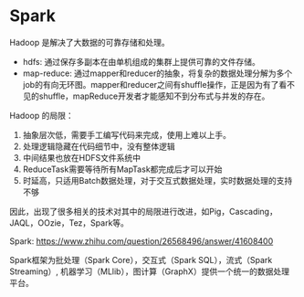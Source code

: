 # Spark

Hadoop 是解决了大数据的可靠存储和处理。
- hdfs: 通过保存多副本在由单机组成的集群上提供可靠的文件存储。
- map-reduce: 通过mapper和reducer的抽象，将复杂的数据处理分解为多个job的有向无环图。mapper和reducer之间有shuffle操作，正是因为有了看不见的shuffle，mapReduce开发者才能感知不到分布式与并发的存在。

Hadoop 的局限：
1. 抽象层次低，需要手工编写代码来完成，使用上难以上手。
2. 处理逻辑隐藏在代码细节中，没有整体逻辑
3. 中间结果也放在HDFS文件系统中
4. ReduceTask需要等待所有MapTask都完成后才可以开始
5. 时延高，只适用Batch数据处理，对于交互式数据处理，实时数据处理的支持不够
   
因此，出现了很多相关的技术对其中的局限进行改进，如Pig，Cascading，JAQL，OOzie，Tez，Spark等。
  
Spark:
https://www.zhihu.com/question/26568496/answer/41608400 

Spark框架为批处理（Spark Core），交互式（Spark SQL），流式（Spark Streaming）, 机器学习（MLlib），图计算（GraphX）提供一个统一的数据处理平台。